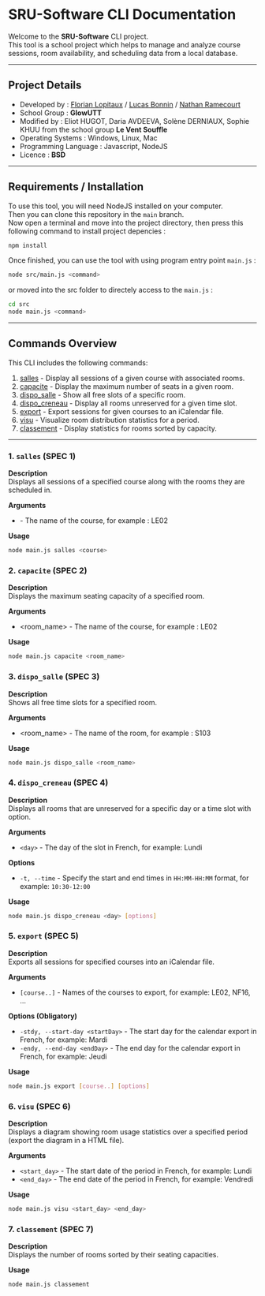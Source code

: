 # SRU-Software CLI Documentation

Welcome to the **SRU-Software** CLI project. <br/>
This tool is a school project which helps to manage and analyze course sessions, room availability, and scheduling data from a local database.

---
## Project Details
- Developed by : [Florian Lopitaux](https://github.com/florianLopitaux) / [Lucas Bonnin](https://github.com/Lucarafe) / [Nathan Ramecourt](https://github.com/NathanRmct)
- School Group : **GlowUTT**
- Modified by : Eliot HUGOT, Daria AVDEEVA, Solène DERNIAUX, Sophie KHUU from the school group **Le Vent Souffle**
- Operating Systems : Windows, Linux, Mac
- Programming Language : Javascript, NodeJS
- Licence : **BSD**
---
## Requirements / Installation

To use this tool, you will need NodeJS installed on your computer. <br/>
Then you can clone this repository in the `main` branch. <br/>
Now open a terminal and move into the project directory, then press this following command to install project depencies :
```bash
npm install
```

Once finished, you can use the tool with using program entry point `main.js` :
```bash
node src/main.js <command>
```
or moved into the src folder to directely access to the `main.js` :
```bash
cd src
node main.js <command>
```

---
## Commands Overview

This CLI includes the following commands:

1. [salles](#salles) - Display all sessions of a given course with associated rooms.
2. [capacite](#capacite) - Display the maximum number of seats in a given room.
3. [dispo_salle](#dispo_salle) - Show all free slots of a specific room.
4. [dispo_creneau](#dispo_creneau) - Display all rooms unreserved for a given time slot.
5. [export](#export) - Export sessions for given courses to an iCalendar file.
6. [visu](#visu) - Visualize room distribution statistics for a period.
7. [classement](#classement) - Display statistics for rooms sorted by capacity.

---

### 1. `salles` (SPEC 1)
**Description**  
Displays all sessions of a specified course along with the rooms they are scheduled in. <br/>

**Arguments**
- <course> - The name of the course, for example : LE02 <br/>

**Usage**
```bash
node main.js salles <course>
```

### 2. `capacite` (SPEC 2)
**Description**  
Displays the maximum seating capacity of a specified room. <br/>

**Arguments**
- <room_name> - The name of the course, for example : LE02 <br/>

**Usage**  
```bash
node main.js capacite <room_name>
```

### 3. `dispo_salle` (SPEC 3)
**Description**  
Shows all free time slots for a specified room. <br/>

**Arguments**
- <room_name> - The name of the room, for example : S103 <br/>

**Usage**  
```bash
node main.js dispo_salle <room_name>
```

### 4. `dispo_creneau` (SPEC 4)
**Description**  
Displays all rooms that are unreserved for a specific day or a time slot with option. <br/>

**Arguments**  
- `<day>` - The day of the slot in French, for example: Lundi <br/>

**Options**  
- `-t, --time` - Specify the start and end times in `HH:MM-HH:MM` format, for example: `10:30-12:00` <br/>

**Usage**  
```bash
node main.js dispo_creneau <day> [options]
```

### 5. `export` (SPEC 5)
**Description**  
Exports all sessions for specified courses into an iCalendar file. <br/>

**Arguments**  
- `[course..]` - Names of the courses to export, for example: LE02, NF16, ... <br/>

**Options (Obligatory)**  
- `-stdy, --start-day <startDay>` - The start day for the calendar export in French, for example: Mardi
- `-endy, --end-day <endDay>` - The end day for the calendar export in French, for example: Jeudi <br/>

**Usage**  
```bash
node main.js export [course..] [options]
```

### 6. `visu` (SPEC 6)
**Description**  
Displays a diagram showing room usage statistics over a specified period (export the diagram in a HTML file). <br/>

**Arguments**  
- `<start_day>` - The start date of the period in French, for example: Lundi
- `<end_day>` - The end date of the period in French, for example: Vendredi <br/>

**Usage**  
```bash
node main.js visu <start_day> <end_day>
```

### 7. `classement` (SPEC 7)
**Description**  
Displays the number of rooms sorted by their seating capacities. <br/>

**Usage**  
```bash
node main.js classement
```

